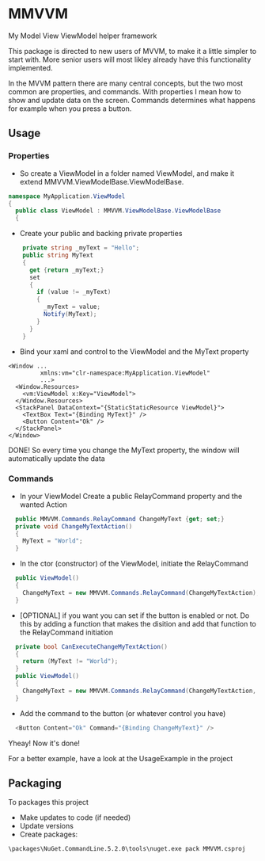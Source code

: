 # MMVVM
My Model View ViewModel helper framework

This package is directed to new users of MVVM, to make it a little simpler to start with. More senior users will most likley
already have this functionality implemented.

In the MVVM pattern there are many central concepts, but the two most common are properties, and commands.
With properties I mean how to show and update data on the screen.
Commands determines what happens for example when you press a button.

## Usage
### Properties

* So create a ViewModel in a folder named ViewModel, and make it extend MMVVM.ViewModelBase.ViewModelBase.

```C#
namespace MyApplication.ViewModel
{
  public class ViewModel : MMVVM.ViewModelBase.ViewModelBase
  {
```

* Create your public and backing private properties
```C#
    private string _myText = "Hello";
    public string MyText
    {
      get {return _myText;}
      set
      {
        if (value != _myText)
        {
          _myText = value;
          Notify(MyText);
        }
      }
    }
```
* Bind your xaml and control to the ViewModel and the MyText property
```XAML
<Window ...
         xmlns:vm="clr-namespace:MyApplication.ViewModel"
         ...>
  <Window.Resources>
    <vm:ViewModel x:Key="ViewModel">
  </Window.Resources>
  <StackPanel DataContext="{StaticStaticResource ViewModel}">
    <TextBox Text="{Binding MyText}" />
    <Button Content="Ok" />
  </StackPanel>
</Window>
```
DONE! So every time you change the MyText property, the window will automatically update the data

### Commands
* In your ViewModel Create a public RelayCommand property and the wanted Action
```C#
  public MMVVM.Commands.RelayCommand ChangeMyText {get; set;}
  private void ChangeMyTextAction()
  {
    MyText = "World";
  }
```
* In the ctor (constructor) of the ViewModel, initiate the RelayCommand
```C# 
  public ViewModel()
  {
    ChangeMyText = new MMVVM.Commands.RelayCommand(ChangeMyTextAction);
  }
```
* [OPTIONAL] if you want you can set if the button is enabled or not. Do this by adding a function that makes the disition
   and add that function to the RelayCommand initiation
```C#
  private bool CanExecuteChangeMyTextAction()
  {
    return (MyText != "World");
  }
  public ViewModel()
  {
    ChangeMyText = new MMVVM.Commands.RelayCommand(ChangeMyTextAction, CanExecuteChangeMyTextAction);
  }
```
* Add the command to the button (or whatever control you have)
```C#
  <Button Content="Ok" Command="{Binding ChangeMyText}" />
```

Yheay! Now it's done!

For a better example, have a look at the UsageExample in the project

## Packaging
To packages this project 
* Make updates to code (if needed)
* Update versions
* Create packages:
```
\packages\NuGet.CommandLine.5.2.0\tools\nuget.exe pack MMVVM.csproj
```